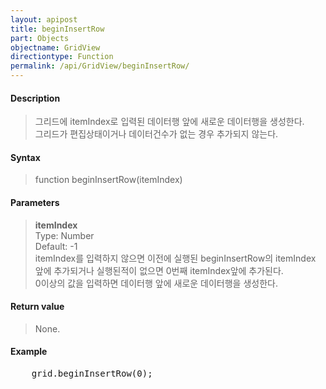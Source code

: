 ```yaml
---
layout: apipost
title: beginInsertRow
part: Objects
objectname: GridView
directiontype: Function
permalink: /api/GridView/beginInsertRow/
---
```



#### Description

> 그리드에 itemIndex로 입력된 데이터행 앞에 새로운 데이터행을 생성한다.  
> 그리드가 편집상태이거나 데이터건수가 없는 경우 추가되지 않는다.

#### Syntax

> function beginInsertRow(itemIndex)

#### Parameters

> **itemIndex**  
> Type: Number  
> Default: -1  
> itemIndex를 입력하지 않으면 이전에 실행된 beginInsertRow의 itemIndex 앞에 추가되거나 실행된적이 없으면 0번째 itemIndex앞에 추가된다.  
> 0이상의 값을 입력하면 데이터행 앞에 새로운 데이터행을 생성한다.

#### Return value

> None.

#### Example

<pre class="prettyprint">
    grid.beginInsertRow(0);
</pre>

